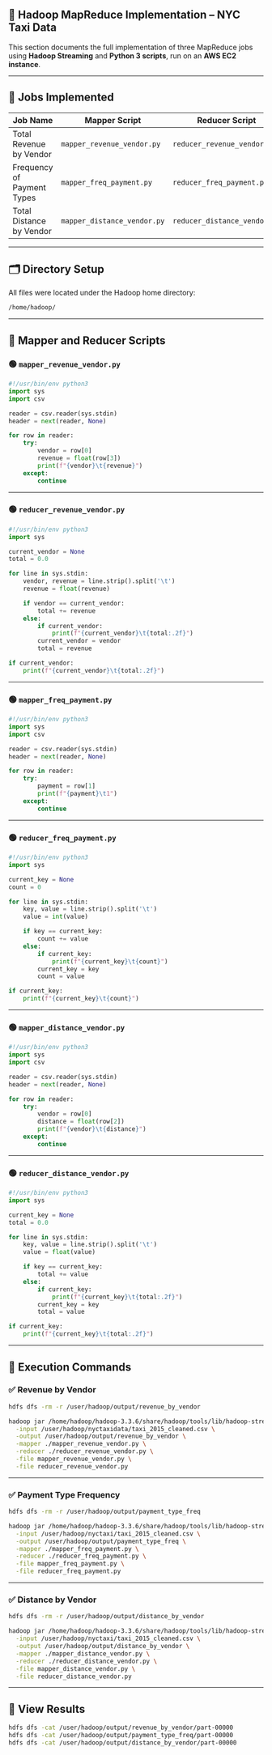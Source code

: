 ## 📁 Hadoop MapReduce Implementation – NYC Taxi Data

This section documents the full implementation of three MapReduce jobs using **Hadoop Streaming** and **Python 3 scripts**, run on an **AWS EC2 instance**.

---

## 🧾 Jobs Implemented

| Job Name                   | Mapper Script               | Reducer Script               | Output Directory                         |
| -------------------------- | --------------------------- | ---------------------------- | ---------------------------------------- |
| Total Revenue by Vendor    | `mapper_revenue_vendor.py`  | `reducer_revenue_vendor.py`  | `/user/hadoop/output/revenue_by_vendor`  |
| Frequency of Payment Types | `mapper_freq_payment.py`    | `reducer_freq_payment.py`    | `/user/hadoop/output/payment_type_freq`  |
| Total Distance by Vendor   | `mapper_distance_vendor.py` | `reducer_distance_vendor.py` | `/user/hadoop/output/distance_by_vendor` |

---

## 🗂️ Directory Setup

All files were located under the Hadoop home directory:

```bash
/home/hadoop/
```

---

## 🔧 Mapper and Reducer Scripts

### 🟢 `mapper_revenue_vendor.py`

```python
#!/usr/bin/env python3
import sys
import csv

reader = csv.reader(sys.stdin)
header = next(reader, None)

for row in reader:
    try:
        vendor = row[0]
        revenue = float(row[3])
        print(f"{vendor}\t{revenue}")
    except:
        continue
```

---

### 🟢 `reducer_revenue_vendor.py`

```python
#!/usr/bin/env python3
import sys

current_vendor = None
total = 0.0

for line in sys.stdin:
    vendor, revenue = line.strip().split('\t')
    revenue = float(revenue)

    if vendor == current_vendor:
        total += revenue
    else:
        if current_vendor:
            print(f"{current_vendor}\t{total:.2f}")
        current_vendor = vendor
        total = revenue

if current_vendor:
    print(f"{current_vendor}\t{total:.2f}")
```

---

### 🟢 `mapper_freq_payment.py`

```python
#!/usr/bin/env python3
import sys
import csv

reader = csv.reader(sys.stdin)
header = next(reader, None)

for row in reader:
    try:
        payment = row[1]
        print(f"{payment}\t1")
    except:
        continue
```

---

### 🟢 `reducer_freq_payment.py`

```python
#!/usr/bin/env python3
import sys

current_key = None
count = 0

for line in sys.stdin:
    key, value = line.strip().split('\t')
    value = int(value)

    if key == current_key:
        count += value
    else:
        if current_key:
            print(f"{current_key}\t{count}")
        current_key = key
        count = value

if current_key:
    print(f"{current_key}\t{count}")
```

---

### 🟢 `mapper_distance_vendor.py`

```python
#!/usr/bin/env python3
import sys
import csv

reader = csv.reader(sys.stdin)
header = next(reader, None)

for row in reader:
    try:
        vendor = row[0]
        distance = float(row[2])
        print(f"{vendor}\t{distance}")
    except:
        continue
```

---

### 🟢 `reducer_distance_vendor.py`

```python
#!/usr/bin/env python3
import sys

current_key = None
total = 0.0

for line in sys.stdin:
    key, value = line.strip().split('\t')
    value = float(value)

    if key == current_key:
        total += value
    else:
        if current_key:
            print(f"{current_key}\t{total:.2f}")
        current_key = key
        total = value

if current_key:
    print(f"{current_key}\t{total:.2f}")
```

---

## 🏃 Execution Commands

### ✅ Revenue by Vendor

```bash
hdfs dfs -rm -r /user/hadoop/output/revenue_by_vendor

hadoop jar /home/hadoop/hadoop-3.3.6/share/hadoop/tools/lib/hadoop-streaming-3.3.6.jar \
  -input /user/hadoop/nyctaxidata/taxi_2015_cleaned.csv \
  -output /user/hadoop/output/revenue_by_vendor \
  -mapper ./mapper_revenue_vendor.py \
  -reducer ./reducer_revenue_vendor.py \
  -file mapper_revenue_vendor.py \
  -file reducer_revenue_vendor.py
```

---

### ✅ Payment Type Frequency

```bash
hdfs dfs -rm -r /user/hadoop/output/payment_type_freq

hadoop jar /home/hadoop/hadoop-3.3.6/share/hadoop/tools/lib/hadoop-streaming-3.3.6.jar \
  -input /user/hadoop/nyctaxi/taxi_2015_cleaned.csv \
  -output /user/hadoop/output/payment_type_freq \
  -mapper ./mapper_freq_payment.py \
  -reducer ./reducer_freq_payment.py \
  -file mapper_freq_payment.py \
  -file reducer_freq_payment.py
```

---

### ✅ Distance by Vendor

```bash
hdfs dfs -rm -r /user/hadoop/output/distance_by_vendor

hadoop jar /home/hadoop/hadoop-3.3.6/share/hadoop/tools/lib/hadoop-streaming-3.3.6.jar \
  -input /user/hadoop/nyctaxi/taxi_2015_cleaned.csv \
  -output /user/hadoop/output/distance_by_vendor \
  -mapper ./mapper_distance_vendor.py \
  -reducer ./reducer_distance_vendor.py \
  -file mapper_distance_vendor.py \
  -file reducer_distance_vendor.py
```

---

## 📄 View Results

```bash
hdfs dfs -cat /user/hadoop/output/revenue_by_vendor/part-00000
hdfs dfs -cat /user/hadoop/output/payment_type_freq/part-00000
hdfs dfs -cat /user/hadoop/output/distance_by_vendor/part-00000
```
